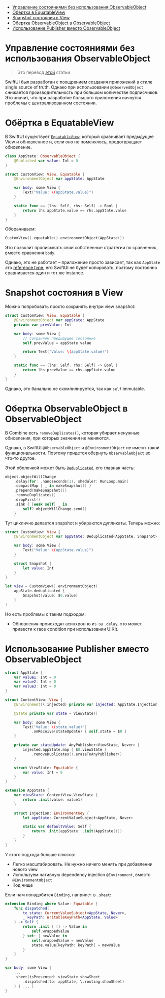 - [Управление состояниями без использования ObservableObject](#управление-состояниями-без-использования-observableobject)
- [Обёртка в EquatableView](#обёртка-в-equatableview)
- [Snapshot состояния в View](#snapshot-состояния-в-view)
- [Обертка ObservableObject в ObservableObject](#обертка-observableobject-в-observableobject)
- [Использование Publisher вместо ObservableObject](#использование-publisher-вместо-observableobject)

# Управление состояниями без использования ObservableObject

> Это перевод [этой](https://nalexn.github.io/swiftui-observableobject/) статьи

SwiftUI был разработан c поощрением создания приложений в стиле single source of
truth. Однако при использовании `@ObservedObject` снижается производительность
при большом количестве подписчиков. Это значит, что при разработке большого
приложения начнутся проблемы с централизованном состоянии.

# Обёртка в EquatableView

В SwiftUI существует
[`EquatableView`](https://developer.apple.com/documentation/swiftui/equatableview),
который сравнивает предыдущее View и обновленное и, если оно не поменялось,
предотвращает обновление.

```swift
class AppState: ObservableObject {
    @Published var value: Int = 0
}

struct CustomView: View, Equatable {
    @EnvironmentObject var appState: AppState

    var body: some View {
        Text("Value: \(appState.value)")
    }

    static func == (lhs: Self, rhs: Self) -> Bool {
        return lhs.appState.value == rhs.appState.value
    }
}
```

Оборачиваем:

```swift
CustomView().equatable().environmentObject(AppState())
```

Это позволит прописывать свои собственные стратегии по сравнению, вместо
сравнения `body`.

Однако, это не работает – приложение просто зависает, так как `AppState` это
[reference type](https://developer.apple.com/swift/blog/?id=10), его SwiftUI не
будет копировать, поэтому постоянно сравнивается один и тот же instance.

# Snapshot состояния в View

Можно попробовать просто сохранять внутри view snapshot:

```swift
struct CustomView: View, Equatable {
    @EnvironmentObject var appState: AppState
    private var prevValue: Int

    var body: some View {
        // Сохраняем предыдущее состояние
        self.prevValue = appState.value

        return Text("Value: \(appState.value)")
    }

    static func == (lhs: Self, rhs: Self) -> Bool {
        return lhs.prevValue == rhs.appState.value
    }
}
```

Однако, это банально не скомпилируется, так как `self` immutable.

# Обертка ObservableObject в ObservableObject

В Combine есть `removeDuplicates()`, которая убирает ненужные обновления, при
которых значения не меняются.

Однако, в SwiftUI `@ObservableObject` и `@EnvironmentObject` не имеют такой
функциональности. Поэтому придется обернуть `ObservableObject` во что-то другое.

Этой оболочкой может быть
[`Deduplicated`](https://gist.github.com/nalexn/ace9ddd07db5a6e150163712e20c6235),
его главная часть:

```swift
object.objectWillChange
    .delay(for: .nanoseconds(1), sheduler: RunLoop.main)
    .compactMap { _ in makeSnapshot() }
    .prepend(makeSnapshot())
    .removeDuplicates()
    .dropFirst()
    .sink { [weak self] _ in
        self?.objectWillChange.send()
    }
```

Тут циклично делается snapshot и убираются дупликаты. Теперь можно:

```swift
struct CustomView: View {
    @EnvironmentObject var appState: Deduplicated<AppState, Snapshot>

    var body: some View {
        Text("Value: \(appState.value)")
    }

    struct Snapshot {
        let value: Int
    }
}

let view = CustomView().environmentObject(
    appState.deduplicated {
        Snapshot(value: $0.value)
    }
)
```

Но есть проблемы с таким подходом:

- Обновления происходят асинхронно из-за `.delay`, это может привести к race
  condition при использовнии UIKit.

# Использование Publisher вместо ObservableObject

```swift
struct AppState {
    var value1: Int = 0
    var value2: Int = 0
    var value3: Int = 0
}

struct ContentView: View {
    @Environment(\.injected) private var injected: AppState.Injection

    @State private var state = ViewState()

    var body: some View {
        Text("Value: \(state.value)")
            .onReceive(stateUpdate) { self.state = $0 }
    }

    private var stateUpdate: AnyPublisher<ViewState, Never> {
        injected.appState.map { $0.viewState }
            .removeDuplicates().eraseToAnyPublisher()
    }

    struct ViewState: Equatable {
        var value: Int = 0
    }
}

extension AppState {
    var viewState: ContentView.ViewState {
        return .init(value: value1)
    }

    struct Injection: EnvironmentKey {
        let appState: CurrentValueSubject<AppState, Never>

        static var defaultValue: Self {
            return .init(appState: .init(AppState()))
        }
    }
}
```

У этого подхода больше плюсов:

- Легко масштабировать. Не нужно ничего менять при добавлении нового view
- Используем нативную dependency injection `@Environment`, вместо
  `@EnvironmentObject`
- Код чище

Если нам понадобится `Binding`, наприпет в `.sheet`:

```swift
extension Binding where Value: Equatable {
    func dispatched(
        to state: CurrentValueSubject<AppState, Never>,
        _ keyPath: WritableKeyPath<AppState, Value>
    ) -> Self {
        return .init { () -> Value in
            self.wrappedValue
        } set: { newValue in
            self.wrappedValue = newValue
            state.value[keyPath: keyPath] = newValue
        }
    }
}

var body: some View {
    ...
    .sheet(isPresented: viewState.showSheet
        .dispatched(to: appState, \.routing.showSheet)
    ) { ... }
}
```
